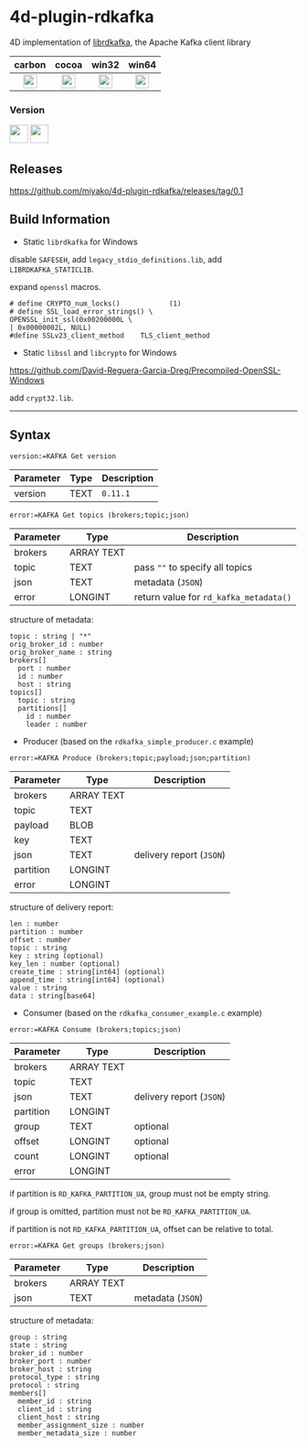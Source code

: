 # 4d-plugin-rdkafka
4D implementation of [librdkafka](https://github.com/edenhill/librdkafka), the Apache Kafka client library

| carbon | cocoa | win32 | win64 |
|:------:|:-----:|:---------:|:---------:|
|<img src="https://cloud.githubusercontent.com/assets/1725068/22371562/1b091f0a-e4db-11e6-8458-8653954a7cce.png" width="24" height="24" />|<img src="https://cloud.githubusercontent.com/assets/1725068/22371562/1b091f0a-e4db-11e6-8458-8653954a7cce.png" width="24" height="24" />|<img src="https://cloud.githubusercontent.com/assets/1725068/22371562/1b091f0a-e4db-11e6-8458-8653954a7cce.png" width="24" height="24" />|<img src="https://cloud.githubusercontent.com/assets/1725068/22371562/1b091f0a-e4db-11e6-8458-8653954a7cce.png" width="24" height="24" />|

### Version

<img src="https://cloud.githubusercontent.com/assets/1725068/18940649/21945000-8645-11e6-86ed-4a0f800e5a73.png" width="32" height="32" /> <img src="https://cloud.githubusercontent.com/assets/1725068/18940648/2192ddba-8645-11e6-864d-6d5692d55717.png" width="32" height="32" />

## Releases

https://github.com/miyako/4d-plugin-rdkafka/releases/tag/0.1

## Build Information

* Static ``librdkafka`` for Windows

disable ``SAFESEH``, add ``legacy_stdio_definitions.lib``, add ``LIBRDKAFKA_STATICLIB``.

expand ``openssl`` macros.

```
# define CRYPTO_num_locks()            (1)
# define SSL_load_error_strings() \
OPENSSL_init_ssl(0x00200000L \
| 0x00000002L, NULL)
#define SSLv23_client_method    TLS_client_method
```

* Static ``libssl`` and ``libcrypto`` for Windows

https://github.com/David-Reguera-Garcia-Dreg/Precompiled-OpenSSL-Windows

add ``crypt32.lib``.

---

## Syntax

```
version:=KAFKA Get version
```

Parameter|Type|Description
------------|------------|----
version|TEXT|``0.11.1``

```
error:=KAFKA Get topics (brokers;topic;json)
```

Parameter|Type|Description
------------|------------|----
brokers|ARRAY TEXT|
topic|TEXT|pass ``""`` to specify all topics  
json|TEXT|metadata (``JSON``)
error|LONGINT|return value for ``rd_kafka_metadata()``

structure of metadata:

```
topic : string | "*"
orig_broker_id : number
orig_broker_name : string
brokers[] 
  port : number
  id : number
  host : string
topics[]
  topic : string
  partitions[]
    id : number
    leader : number
```

* Producer (based on the ``rdkafka_simple_producer.c`` example)

```
error:=KAFKA Produce (brokers;topic;payload;json;partition)
```

Parameter|Type|Description
------------|------------|----
brokers|ARRAY TEXT|
topic|TEXT|
payload|BLOB|
key|TEXT|
json|TEXT|delivery report (``JSON``)
partition|LONGINT|
error|LONGINT|

structure of delivery report:

```
len : number
partition : number
offset : number
topic : string
key : string (optional)
key_len : number (optional)
create_time : string[int64] (optional)
append_time : string[int64] (optional)
value : string
data : string[base64]
```

* Consumer (based on the ``rdkafka_consumer_example.c`` example)

```
error:=KAFKA Consume (brokers;topics;json)
```

Parameter|Type|Description
------------|------------|----
brokers|ARRAY TEXT|
topic|TEXT|
json|TEXT|delivery report (``JSON``)
partition|LONGINT|
group|TEXT|optional
offset|LONGINT|optional
count|LONGINT|optional
error|LONGINT|

if partition is ``RD_KAFKA_PARTITION_UA``, group must not be empty string.

if group is omitted, partition must not be ``RD_KAFKA_PARTITION_UA``.

if partition is not ``RD_KAFKA_PARTITION_UA``, offset can be relative to total.

```
error:=KAFKA Get groups (brokers;json)
```

Parameter|Type|Description
------------|------------|----
brokers|ARRAY TEXT|
json|TEXT|metadata (``JSON``)

structure of metadata:

```
group : string
state : string
broker_id : number
broker_port : number
broker_host : string
protocol_type : string
protocol : string
members[]
  member_id : string
  client_id : string
  client_host : string
  member_assignment_size : number
  member_metadata_size : number
```

